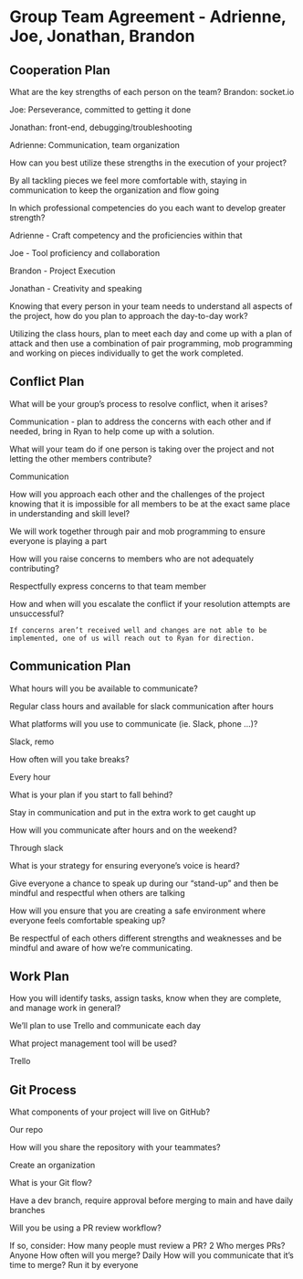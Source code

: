 # Group Team Agreement - Adrienne, Joe, Jonathan, Brandon

## Cooperation Plan 

 What are the key strengths of each person on the team?
  Brandon: socket.io
  
  Joe: Perseverance, committed to getting it done
  
  Jonathan: front-end, debugging/troubleshooting

  Adrienne: Communication, team organization

How can you best utilize these strengths in the execution of your project? 

  By all tackling pieces we feel more comfortable with, staying in communication to keep the organization and flow going
  
In which professional competencies do you each want to develop greater strength? 

  Adrienne - Craft competency and the proficiencies within that
  
  Joe - Tool proficiency and collaboration
  
  Brandon - Project Execution
  
  Jonathan - Creativity and speaking
  
Knowing that every person in your team needs to understand all aspects of the project, how do you plan to approach the day-to-day work? 

  Utilizing the class hours, plan to meet each day and come up with a plan of attack and then use a combination of pair programming, mob programming and working on pieces individually to get the work completed.

## Conflict Plan

What will be your group’s process to resolve conflict, when it arises?

  Communication - plan to address the concerns with each other and if needed, bring in Ryan to help come up with a solution. 
  
What will your team do if one person is taking over the project and not letting the other members contribute? 

  Communication
  
How will you approach each other and the challenges of the project knowing that it is impossible for all members to be at the exact same place in understanding and skill level? 

  We will work together through pair and mob programming to ensure everyone is playing a part
  
How will you raise concerns to members who are not adequately contributing?

  Respectfully express concerns to that team member

How and when will you escalate the conflict if your resolution attempts are unsuccessful?

	If concerns aren’t received well and changes are not able to be implemented, one of us will reach out to Ryan for direction.
  
## Communication Plan

What hours will you be available to communicate? 

  Regular class hours and available for slack communication after hours

What platforms will you use to communicate (ie. Slack, phone …)?

  Slack, remo
  
How often will you take breaks? 

  Every hour

What is your plan if you start to fall behind? 

  Stay in communication and put in the extra work to get caught up

How will you communicate after hours and on the weekend? 

  Through slack
  
What is your strategy for ensuring everyone’s voice is heard? 

  Give everyone a chance to speak up during our “stand-up” and then be mindful and respectful when others are talking

How will you ensure that you are creating a safe environment where everyone feels comfortable speaking up?

Be respectful of each others different strengths and weaknesses and be mindful and aware of how we’re communicating.

## Work Plan

How you will identify tasks, assign tasks, know when they are complete, and manage work in general? 

  We’ll plan to use Trello and communicate each day

What project management tool will be used? 

  Trello
  
## Git Process

What components of your project will live on GitHub? 

  Our repo

How will you share the repository with your teammates? 

  Create an organization

What is your Git flow?

  Have a dev branch, require approval before merging to main and have daily branches

Will you be using a PR review workflow? 

If so, consider:
How many people must review a PR? 2
Who merges PRs? Anyone
How often will you merge? Daily
How will you communicate that it’s time to merge? Run it by everyone
